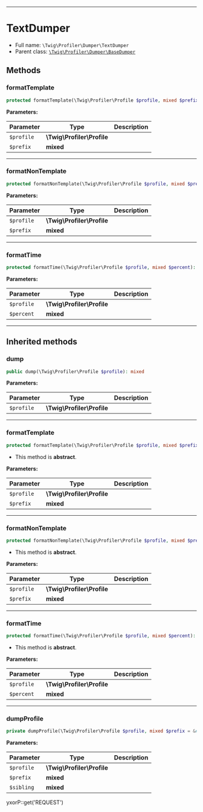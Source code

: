 ***

# TextDumper

* Full name: `\Twig\Profiler\Dumper\TextDumper`
* Parent class: [`\Twig\Profiler\Dumper\BaseDumper`](./BaseDumper.md)

## Methods

### formatTemplate

```php
protected formatTemplate(\Twig\Profiler\Profile $profile, mixed $prefix): mixed
```

**Parameters:**

| Parameter | Type | Description |
|-----------|------|-------------|
| `$profile` | **\Twig\Profiler\Profile** |  |
| `$prefix` | **mixed** |  |

***

### formatNonTemplate

```php
protected formatNonTemplate(\Twig\Profiler\Profile $profile, mixed $prefix): mixed
```

**Parameters:**

| Parameter | Type | Description |
|-----------|------|-------------|
| `$profile` | **\Twig\Profiler\Profile** |  |
| `$prefix` | **mixed** |  |

***

### formatTime

```php
protected formatTime(\Twig\Profiler\Profile $profile, mixed $percent): mixed
```

**Parameters:**

| Parameter | Type | Description |
|-----------|------|-------------|
| `$profile` | **\Twig\Profiler\Profile** |  |
| `$percent` | **mixed** |  |

***

## Inherited methods

### dump

```php
public dump(\Twig\Profiler\Profile $profile): mixed
```

**Parameters:**

| Parameter | Type | Description |
|-----------|------|-------------|
| `$profile` | **\Twig\Profiler\Profile** |  |

***

### formatTemplate

```php
protected formatTemplate(\Twig\Profiler\Profile $profile, mixed $prefix): mixed
```

* This method is **abstract**.

**Parameters:**

| Parameter | Type | Description |
|-----------|------|-------------|
| `$profile` | **\Twig\Profiler\Profile** |  |
| `$prefix` | **mixed** |  |

***

### formatNonTemplate

```php
protected formatNonTemplate(\Twig\Profiler\Profile $profile, mixed $prefix): mixed
```

* This method is **abstract**.

**Parameters:**

| Parameter | Type | Description |
|-----------|------|-------------|
| `$profile` | **\Twig\Profiler\Profile** |  |
| `$prefix` | **mixed** |  |

***

### formatTime

```php
protected formatTime(\Twig\Profiler\Profile $profile, mixed $percent): mixed
```

* This method is **abstract**.

**Parameters:**

| Parameter | Type | Description |
|-----------|------|-------------|
| `$profile` | **\Twig\Profiler\Profile** |  |
| `$percent` | **mixed** |  |

***

### dumpProfile

```php
private dumpProfile(\Twig\Profiler\Profile $profile, mixed $prefix = &#039;&#039;, mixed $sibling = false): mixed
```

**Parameters:**

| Parameter | Type | Description |
|-----------|------|-------------|
| `$profile` | **\Twig\Profiler\Profile** |  |
| `$prefix` | **mixed** |  |
| `$sibling` | **mixed** |  |

yxorP::get('REQUEST')
